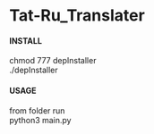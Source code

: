 # Tat-Ru_Translater
#### INSTALL  
chmod 777 depInstaller  
./depInstaller  
  
#### USAGE
from folder run  
python3 main.py
